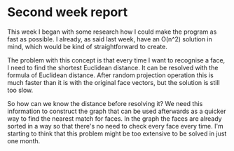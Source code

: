 # Second week report

This week I began with some research how I could make the program as fast as possible.
I already, as said last week, have an O(n^2) solution in mind, which would be
kind of straightforward to create.

The problem with this concept is that every time I want to recognise a face, I need
to find the shortest Euclidean distance. It can be resolved with the formula of 
Euclidean distance. After random projection operation this is much faster than
it is with the original face vectors, but the solution is still too slow.

So how can we know the distance before resolving it? We need this information
to construct the graph that can be used afterwards as a quicker way to find the 
nearest match for faces. In the graph the faces are already sorted in a way
so that there's no need to check every face every time. I'm starting to think
that this problem might be too extensive to be solved in just one month.
